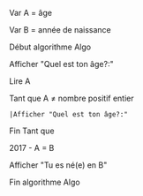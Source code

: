 Var A = âge

Var B = année de naissance

Début algorithme Algo

Afficher "Quel est ton âge?:"

Lire A

Tant que A ≠ nombre positif entier

	|Afficher "Quel est ton âge?:"

Fin Tant que

2017 - A = B

Afficher "Tu es né(e) en B"

Fin algorithme Algo
